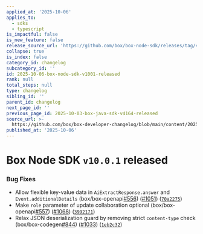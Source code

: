 ```yaml
---
applied_at: '2025-10-06'
applies_to:
  - sdks
  - typescript
is_impactful: false
is_new_feature: false
release_source_url: 'https://github.com/box/box-node-sdk/releases/tag/v10.0.1'
collapse: true
is_index: false
category_id: changelog
subcategory_id: ''
id: 2025-10-06-box-node-sdk-v1001-released
rank: null
total_steps: null
type: changelog
sibling_id: ''
parent_id: changelog
next_page_id: ''
previous_page_id: 2025-10-03-box-java-sdk-v4164-released
source_url: >-
  https://github.com/box/box-developer-changelog/blob/main/content/2025/10-06-box-node-sdk-v1001-released.md
published_at: '2025-10-06'
---
```

# Box Node SDK `v10.0.1` released

### Bug Fixes

* Allow flexible key-value data in `AiExtractResponse.answer` and `Event.additionalDetails` (box/box-openapi[#556][1]) ([#1051][2]) ([`70a2275`][3])
* Make `role` parameter of update collaboration optional (box/box-openapi[#557][4]) ([#1068][5]) ([`3992171`][6])
* Relax JSON deserialization guard by removing strict `content-type` check (box/box-codegen[#844][7]) ([#1033][8]) ([`1eb2c32`][9])

[1]: https://github.com/box/box-node-sdk/issues/556

[2]: https://github.com/box/box-node-sdk/issues/1051

[3]: https://github.com/box/box-node-sdk/commit/70a2275ada40f079178166d60c7f5d0a48bd5e40

[4]: https://github.com/box/box-node-sdk/issues/557

[5]: https://github.com/box/box-node-sdk/issues/1068

[6]: https://github.com/box/box-node-sdk/commit/3992171af8587d9f43888ecd2fcbcd70a9f1b2b6

[7]: https://github.com/box/box-node-sdk/issues/844

[8]: https://github.com/box/box-node-sdk/issues/1033

[9]: https://github.com/box/box-node-sdk/commit/1eb2c32a923be1762bf9dfbb2dfdb9e5b3e78af5